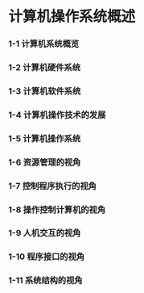 # 计算机操作系统概述

### 1-1 计算机系统概览

### 1-2 计算机硬件系统

### 1-3 计算机软件系统

### 1-4 计算机操作技术的发展

### 1-5 计算机操作系统

### 1-6 资源管理的视角

### 1-7 控制程序执行的视角

### 1-8 操作控制计算机的视角

### 1-9 人机交互的视角

### 1-10 程序接口的视角

### 1-11 系统结构的视角
